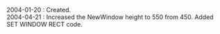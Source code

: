 2004-01-20 : Created.  2004-04-21 : Increased the NewWindow height to 550 from 450.  Added SET WINDOW RECT code.